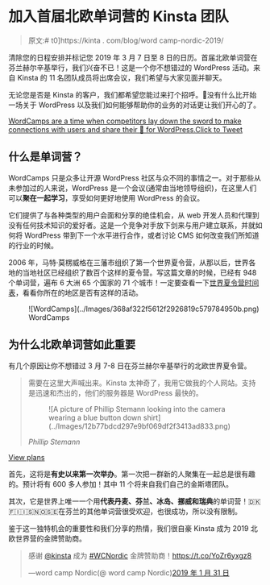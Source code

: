 # 加入首届北欧单词营的 Kinsta 团队

> 原文:# t0]https://kinta . com/blog/word camp-nordic-2019/

清除您的日程安排并标记您 2019 年 3 月 7 日至 8 日的日历。首届北欧单词营在芬兰赫尔辛基举行，我们兴奋不已！这是一个你不想错过的 WordPress 活动。来自 Kinsta 的 11 名团队成员将出席会议，我们希望与大家见面并聊天。

无论您是否是 Kinsta 的客户，我们都希望您能过来打个招呼。👋没有什么比开始一场关于 WordPress 以及我们如何能够帮助你的业务的对话更让我们开心的了。

[WordCamps are a time when competitors lay down the sword to make connections with users and share their 💜 for WordPress.Click to Tweet](https://twitter.com/intent/tweet?url=https%3A%2F%2Fkinsta.com%2Fblog%2Fwordcamp-nordic-2019%2F&via=kinsta&text=WordCamps+are+a+time+when+competitors+lay+down+the+sword+to+make+connections+with+users+and+share+their+%F0%9F%92%9C+for+WordPress.&hashtags=WordPress%2CWordCamp)

## 什么是单词营？

WordCamps 只是众多让开源 WordPress 社区与众不同的事情之一。对于那些从未参加过的人来说，WordPress 是一个会议(通常由当地领导组织)，在这里人们可以**聚在一起学习**，享受如何更好地使用 WordPress 的会议。

它们提供了与各种类型的用户会面和分享的绝佳机会，从 web 开发人员和代理到没有任何技术知识的爱好者。这是一个竞争对手放下剑来与用户建立联系，并就如何将 WordPress 带到下一个水平进行合作，或者讨论 CMS 如何改变我们所知道的行业的时候。

2006 年，马特·莫楞威格在三藩市组织了第一个世界夏令营，从那以后，世界各地的当地社区已经组织了数百个这样的夏令营。写这篇文章的时候，已经有 948 个单词营，遍布 6 大洲 65 个国家的 71 个城市！一定要查看一下[世界夏令营时间表](https://central.wordcamp.org/schedule/)，看看你所在的地区是否有这样的活动。

<figure id="attachment_40957" aria-describedby="caption-attachment-40957" style="width: 1864px" class="wp-caption aligncenter">![WordCamps](../Images/368af322f5612f2926819c579784950b.png)

<figcaption id="caption-attachment-40957" class="wp-caption-text">WordCamps</figcaption>

</figure>

## 为什么北欧单词营如此重要

有几个原因让你不想错过 3 月 7-8 日在芬兰赫尔辛基举行的北欧世界夏令营。

<link rel="stylesheet" href="https://kinsta.com/wp-content/themes/kinsta/dist/components/ctas/cta-mini.css?ver=2e932b8aba3918bfb818">

<aside class="sidebar-cta">

> 需要在这里大声喊出来。Kinsta 太神奇了，我用它做我的个人网站。支持是迅速和杰出的，他们的服务器是 WordPress 最快的。
> 
> <footer class="wp-block-kinsta-client-quote__footer">
> 
> <figure class="wp-block-kinsta-client-quote__avatar">![A picture of Phillip Stemann looking into the camera wearing a blue button down shirt](../Images/12b77bdcd297e9bf069df2f3413ad833.png)</figure>
> 
> <cite class="wp-block-kinsta-client-quote__cite">Phillip Stemann</cite></footer>

[View plans](https://kinsta.com/plans/)</aside>

首先，这将是**有史以来第一次举办**。第一次把一群新的人聚集在一起总是很有趣的。预计将有 600 多人参加！其中 11 个将来自我们自己的金斯塔团队。

其次，它是世界上唯一一个用**代表丹麦、芬兰、冰岛、挪威和瑞典**的单词营！🇩🇰🇫🇮🇮🇸🇳🇴🇸🇪在芬兰的其他单词营很受欢迎，也很成功，所以没有限制。

鉴于这一独特机会的重要性和我们分享的热情，我们很自豪 Kinsta 成为 2019 北欧世界营的金牌赞助商。

> 感谢 [@kinsta](https://twitter.com/kinsta?ref_src=twsrc%5Etfw) 成为 [#WCNordic](https://twitter.com/hashtag/WCNordic?src=hash&ref_src=twsrc%5Etfw) 金牌赞助商！https://t.co/YoZr6yxgz8
> 
> —word camp Nordic(@ word camp Nordic)[2019 年 1 月 31 日](https://twitter.com/WordCampNordic/status/1090853454388649984?ref_src=twsrc%5Etfw)